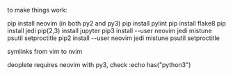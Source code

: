 to make things work:

pip install neovim (in both py2 and py3)
pip install pylint
pip install flake8
pip install jedi
pip(2,3) install jupyter
pip3 install --user neovim jedi mistune psutil setproctitle
pip2 install --user neovim jedi mistune psutil setproctitle

symlinks from vim to nvim



deoplete requires neovim with py3, check
:echo has("python3")
